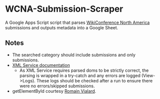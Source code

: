 # WCNA-Submission-Scraper
A Google Apps Script script that parses [WikiConference North America](https://wikiconference.org/) submissions and outputs metadata into a Google Sheet.

## Notes
* The searched category should include submissions and only submissions.
* [XML Service documentation](https://developers.google.com/apps-script/reference/xml-service/)
  * As XML Service requires parsed doms to be strictly correct, the parsing is wrapped in a try-catch and any errors are logged (View->Logs). These logs should be checked after a run to ensure there were no errors/skipped submissions.
* getElementById courtesy [Romain Vialard](https://sites.google.com/site/scriptsexamples/learn-by-example/parsing-html).
